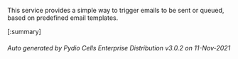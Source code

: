 






This service provides a simple way to trigger emails to be sent or queued, based on predefined email templates.

[:summary]

###### Auto generated by Pydio Cells Enterprise Distribution v3.0.2 on 11-Nov-2021
